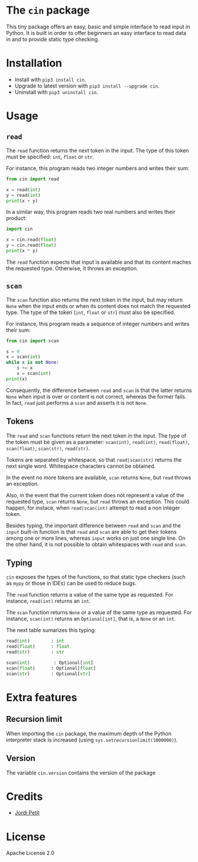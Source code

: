 # The `cin` package

This tiny package offers an easy, basic and simple interface to read input in Python. It is built in order to offer beginners an easy interface to read data in and to provide static type checking. 

# Installation

- Install with `pip3 install cin`.
- Upgrade to latest version with `pip3 install --upgrade cin`.
- Uninstall with `pip3 uninstall cin`.

# Usage

## `read`

The `read` function returns the next token in the input. The type of this token must be specified: `int`, `float` or `str`.

For instance, this program reads two integer numbers and writes their sum:

```python
from cin import read

x = read(int)
y = read(int)
print(x + y)
```

In a similar way, this program reads two real numbers and writes their product:

```python
import cin

x = cin.read(float)
y = cin.read(float)
print(x * y)
```

The `read` function expects that input is available and that its content maches the requested type. Otherwise, it throws an exception.


## `scan`

The `scan` function also returns the next token in the input, but may return `None` when the input ends or when its content does not match the requested type. The type of the token (`int`, `float` or `str`) must also be specified.

For instance, this program reads a sequence of integer numbers and writes their sum:

```python
from cin import scan

s = 0
x = scan(int)
while x is not None:
    s += x
    x = scan(int)
print(x)
```

Consequently, the difference between `read` and `scan` is that the latter returns `None` when input is over or content is not correct, whereas the former fails. In fact, `read` just performs a `scan` and asserts it is not `None`.

## Tokens

The `read` and `scan` functions return the next token in the input. The type of the token must be given as a parameter: `scan(int)`, `read(int)`, `read(float)`, `scan(float)`, `scan(str)`, `read(str)`.

Tokens are separated by whitespace, so that `read|scan(str)` returns the next single word. Whitespace characters cannot be obtained.

In the event no more tokens are available, `scan` returns `None`, but `read` throws an exception. 

Also, in the event that the current token does not represent a value of the requested type, `scan` returns `None`, but `read` throws an exception. This could happen, for instace, when `read|scan(int)` attempt to read a non integer token.

Besides typing, the important difference between `read` and `scan` and the `input` built-in function is that `read` and `scan` are able to get their tokens among one or more lines, whereas `input` works on just one single line. On the other hand, it is not possible to 
obtain whitespaces with `read` and `scan`.


## Typing

`cin` exposes the types of the functions, so that static type checkers (such as `mypy` or those in IDEs) can be used to reduce bugs. 

The `read` function returns a value of the same type as requested. For instance, `read(int)` returns an `int`.

The `scan` function returns `None` or a value of the same type as requested. For instance, `scan(int)` returns an `Optional[int]`, that is, a `None` or an `int`.

The next table sumarizes this typing:

```python
read(int)        : int
read(float)      : float
read(str)        : str

scan(int)         : Optional[int]
scan(float)      : Optional[float]
scan(str)        : Optional[str]
```

# Extra features

## Recursion limit

When importing the `cin` package, the maximum depth of the Python interpreter stack is increased (using `sys.setrecursionlimit(1000000)`).  

## Version

The variable `cin.version` contains the version of the package

# Credits

- [Jordi Petit](https://github.com/jordi-petit)

# License

Apache License 2.0

